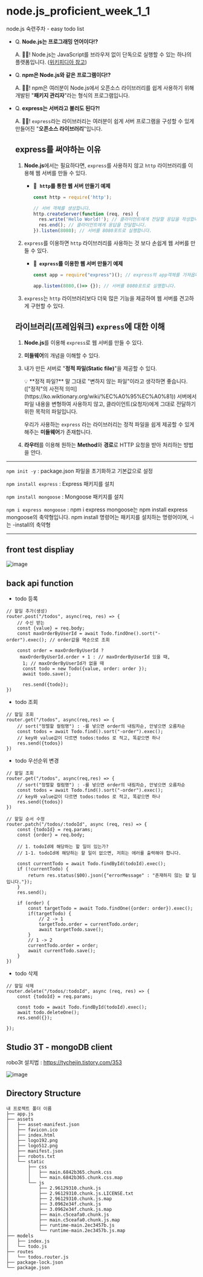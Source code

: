 # node.js_proficient_week_1_1
node.js 숙련주차 - easy todo list

- Q. **Node.js는 프로그래밍 언어이다!?**
    
    A. 🙅‍♂️! Node.js는 JavaScript를 브라우저 없이 단독으로 실행할 수 있는 하나의 플랫폼입니다. ([위키피디아 참고](https://ko.wikipedia.org/wiki/Node.js))

- Q. **npm은 Node.js와 같은 프로그램이다!?**
    
    A. 🙅‍♂️! npm은 여러분이 Node.js에서 오픈소스 라이브러리를 쉽게 사용하기 위해 개발된 "**패키지 관리자**"라는 형식의 프로그램입니다.
    
- Q. **express는 서버라고 불러도 된다?!**
    
    A. 🙅‍♂️! `express`라는 라이브러리는 여러분이 쉽게 서버 프로그램을 구성할 수 있게 만들어진 "**오픈소스 라이브러리**"입니다.
    
    ## express를 써야하는 이유
    
    1. **Node.js**에서는 필요하다면, `express`를 사용하지 않고 `http` 라이브러리를 이용해 웹 서버를 만들 수 있다.
        - 🧩  **`http`를 통한 웹 서버 만들기 예제**
            
            ```jsx
            const http = require('http');
            
            // 서버 객체를 생성합니다.
            http.createServer(function (req, res) {
              res.write('Hello World!'); // 클라이언트에게 전달할 응답을 작성합니다.
              res.end(); // 클라이언트에게 응답을 전달합니다.
            }).listen(8080); // 서버를 8080포트로 실행합니다.
            ```
            
    2. `express`를 이용하면 `http` 라이브러리를 사용하는 것 보다 손쉽게 웹 서버를 만들 수 있다.
        - **🧩  `express`를 이용한 웹 서버 만들기 예제**
            
            ```jsx
            const app = require("express")(); // express의 app객체를 가져옵니다.
            
            app.listen(8080,()=> {}); // 서버를 8080포트로 실행합니다.
            ```
            
    3. `express`는 `http` 라이브러리보다 더욱 많은 기능을 제공하여 웹 서버를 견고하게 구현할 수 있다.

  ## 라이브러리(프레임워크) `express`에 대한 이해
    1. **Node.js**를 이용해 `express`로 웹 서버를 만들 수 있다.
    2. **미들웨어**의 개념을 이해할 수 있다.
    3. 내가 만든 서버로 "**정적 파일(Static file)**"을 제공할 수 있다.
        
        <aside>
        💡 **정적 파일?** 말 그대로 "변하지 않는 파일"이라고 생각하면 좋습니다. (["정적"의 사전적 의미](https://ko.wiktionary.org/wiki/%EC%A0%95%EC%A0%81))
        서버에서 파일 내용을 변형하여 사용하지 않고, 클라이언트(요청자)에게 그대로 전달하기 위한 목적의 파일입니다.
        
        </aside>
        
        우리가 사용하는 `express` 라는 라이브러리는 정적 파일을 쉽게 제공할 수 있게 해주는 **미들웨어**가 존재합니다.
        
    4. **라우터**를 이용해 원하는 **Method**와 **경로**로 HTTP 요청을 받아 처리하는 방법을 안다.
---
``` npm init -y ``` : package.json 파일을 초기화하고 기본값으로 설정

``` npm install express ``` : Express 패키지를 설치

``` npm install mongoose ``` :  Mongoose 패키지를 설치

``` npm i express mongoose ``` : npm i express mongoose는 npm install express mongoose의 축약형입니다.
npm install 명령어는 패키지를 설치하는 명령어이며, -i는 -install의 축약형

---

## front test displiay
  
![image](https://github.com/codesejin/node.js_proficient_week_1_1/assets/101460733/cd205ac6-04a0-4cf9-82e6-a5faea2006dd)

## back api function
-  todo 등록
```
// 할일 추가(생성)
router.post("/todos", async(req, res) => {
    // 수신 받는 
    const {value} = req.body;
    const maxOrderByUserId = await Todo.findOne().sort("-order").exec(); // order값을 역순으로 조회

    const order = maxOrderByUserId ?
     maxOrderByUserId.order + 1 : // maxOrderByUserId 있을 때,
      1; // maxOrderByUserId가 없을 때
      const todo = new Todo({value, order: order });
      await todo.save();

      res.send({todo});
})
```
-  todo 조회

```
// 할일 조회
router.get("/todos", async(req,res) => {
    // sort("정렬할 컬럼명") : -를 넣으면 order의 내림차순, 안넣으면 오름차순
    const todos = await Todo.find().sort("-order").exec();
    // key와 value값이 다르면 todos:todos 로 적고, 똑같으면 하나
    res.send({todos})
})
```
-  todo 우선순위 변경

```
// 할일 조회
router.get("/todos", async(req,res) => {
    // sort("정렬할 컬럼명") : -를 넣으면 order의 내림차순, 안넣으면 오름차순
    const todos = await Todo.find().sort("-order").exec();
    // key와 value값이 다르면 todos:todos 로 적고, 똑같으면 하나
    res.send({todos})
})

// 할일 순서 수정
router.patch("/todos/:todoId", async (req, res) => {
    const {todoId} = req.params;
    const {order} = req.body;

    // 1. todoId에 해당하는 할 일이 있는가?
    // 1-1. todoId에 해당하는 할 일이 없으면, 저희는 에러를 출력해야 합니다.

    const currentTodo = await Todo.findById(todoId).exec();
    if (!currentTodo) {
        return res.status($00).json({"errorMessage" : "존재하지 않는 할 일 입니다."});
    }
    res.send();

    if (order) {
        const targetTodo = await Todo.findOne({order: order}).exec();
        if(targetTodo) {
            // 2 -> 1
            targetTodo.order = currentTodo.order;
            await targetTodo.save();
        }
        // 1 -> 2
        currentTodo.order = order;
        await currentTodo.save();
    }
})

```
-  todo 삭제

```
// 할일 삭제
router.delete("/todos/:todoId", async (req, res) => {
    const {todoId} = req.params;
    
    const todo = await Todo.findById(todoId).exec();
    await todo.deleteOne();
    res.send({});

});
```

## Studio 3T - mongoDB client
robo3t 설치법 : https://tychejin.tistory.com/353

![image](https://github.com/codesejin/node.js_proficient_week_1_1/assets/101460733/db48a359-4801-46f8-a6a2-ab33434f3a61)

## Directory Structure
```
내 프로젝트 폴더 이름
├── app.js
├── assets
│   ├── asset-manifest.json
│   ├── favicon.ico
│   ├── index.html
│   ├── logo192.png
│   ├── logo512.png
│   ├── manifest.json
│   ├── robots.txt
│   └── static
│       ├── css
│       │   ├── main.6842b365.chunk.css
│       │   └── main.6842b365.chunk.css.map
│       └── js
│           ├── 2.96129310.chunk.js
│           ├── 2.96129310.chunk.js.LICENSE.txt
│           ├── 2.96129310.chunk.js.map
│           ├── 3.0962e34f.chunk.js
│           ├── 3.0962e34f.chunk.js.map
│           ├── main.c5ceafa0.chunk.js
│           ├── main.c5ceafa0.chunk.js.map
│           ├── runtime-main.2ec3457b.js
│           └── runtime-main.2ec3457b.js.map
├── models
│   ├── index.js
│   └── todo.js
├── routes
│   └── todos.router.js
├── package-lock.json
└── package.json
```

